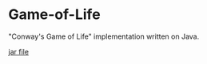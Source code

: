 # Game-of-Life

"Conway's Game of Life" implementation written on Java.

[jar file](https://github.com/GhostOfMe/Game-of-Life/tree/master/GameOfLife/jar/Game%20of%20Life)

